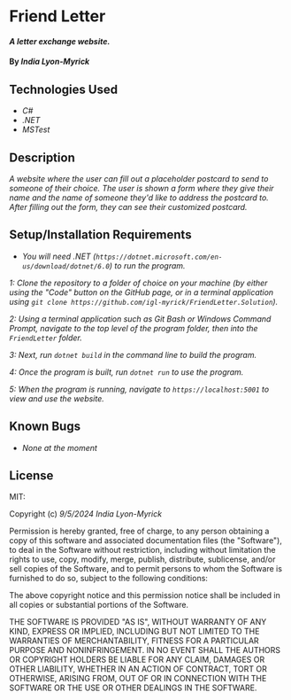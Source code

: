 # Friend Letter

#### _A letter exchange website._

#### By _**India Lyon-Myrick**_

## Technologies Used

* _C#_
* _.NET_
* _MSTest_

## Description

_A website where the user can fill out a placeholder postcard to send to someone of their choice. The user is shown a form where they give their name and the name of someone they'd like to address the postcard to. After filling out the form, they can see their customized postcard._

## Setup/Installation Requirements

* _You will need .NET (`https://dotnet.microsoft.com/en-us/download/dotnet/6.0`) to run the program._

_1: Clone the repository to a folder of choice on your machine (by either using the "Code" button on the GitHub page, or in a terminal application using `git clone https://github.com/igl-myrick/FriendLetter.Solution`)._

_2: Using a terminal application such as Git Bash or Windows Command Prompt, navigate to the top level of the program folder, then into the `FriendLetter` folder._

_3: Next, run `dotnet build` in the command line to build the program._

_4: Once the program is built, run `dotnet run` to use the program._

_5: When the program is running, navigate to `https://localhost:5001` to view and use the website._

## Known Bugs

* _None at the moment_

## License

MIT:

Copyright (c) _9/5/2024_ _India Lyon-Myrick_

Permission is hereby granted, free of charge, to any person obtaining a copy of this software and associated documentation files (the "Software"), to deal in the Software without restriction, including without limitation the rights to use, copy, modify, merge, publish, distribute, sublicense, and/or sell copies of the Software, and to permit persons to whom the Software is furnished to do so, subject to the following conditions:

The above copyright notice and this permission notice shall be included in all copies or substantial portions of the Software.

THE SOFTWARE IS PROVIDED "AS IS", WITHOUT WARRANTY OF ANY KIND, EXPRESS OR IMPLIED, INCLUDING BUT NOT LIMITED TO THE WARRANTIES OF MERCHANTABILITY, FITNESS FOR A PARTICULAR PURPOSE AND NONINFRINGEMENT. IN NO EVENT SHALL THE AUTHORS OR COPYRIGHT HOLDERS BE LIABLE FOR ANY CLAIM, DAMAGES OR OTHER LIABILITY, WHETHER IN AN ACTION OF CONTRACT, TORT OR OTHERWISE, ARISING FROM, OUT OF OR IN CONNECTION WITH THE SOFTWARE OR THE USE OR OTHER DEALINGS IN THE SOFTWARE.